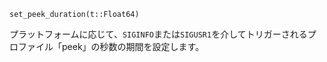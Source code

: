 ```
set_peek_duration(t::Float64)
```

プラットフォームに応じて、`SIGINFO`または`SIGUSR1`を介してトリガーされるプロファイル「peek」の秒数の期間を設定します。
